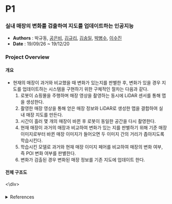 # P1
### 실내 매장의 변화를 검출하여 지도를 업데이트하는 인공지능
  
* **Authors** : 박규동, [공은비](https://github.com/barha-star), [김규리](https://github.com/KimGyuLee), [김송일](https://github.com/camelia13), [박병수](https://github.com/Hinterhalter), [이수진](https://github.com/sooooojinlee)
* **Date** : 19/09/26 ~ 19/12/20
  
### Project Overview
#### 개요
* 현재의 매장이 과거와 비교했을 때 변화가 있는지를 판별한 후, 변화가 있을 경우 지도를 업데이트하는 시스템을 구현하기 위한 구체적인 절차는 다음과 같다.
  1. 로봇이 쇼핑몰을 주행하며 매장 영상을 촬영하는 동시에 LiDAR 센서를 통해 맵을 생성한다.
  2. 촬영한 매장 영상을 통해 얻은 매장 정보와 LiDAR로 생성한 맵을 결합하여 실내 매장 지도를 만든다.
  3. 시간이 흘러 몇 개의 매장이 바뀐 후 로봇이 동일한 공간을 다시 촬영한다.
  4. 현재 매장이 과거의 매장과 비교하여 변화가 있는 지를 판별하기 위해 기준 매장 이미지로부터 바뀐 매장 이미지가 들어오면 두 이미지 간의 거리가 좁아지도록 학습시킨다.
  5. 학습시킨 모델로 과거와 현재 매장 이미지 페어를 비교하여 매장의 변화 여부, 즉 POI 변화 여부를 판별한다.
  6. 변화가 검출된 경우 변화된 매장 정보를 기존 지도에 업데이트 한다.

#### 전체 구조도
<div>
<src="https://user-images.githubusercontent.com/51358226/76726498-a3d9c480-6794-11ea-984f-4e0b0d521d5f.png">
<\div>
  
###
<details>
 <summary> References </summary>
<div markdown="1">
  
[1] Naver Labs, “Did it change? Learning to Detect Point-of-Interest Changes for Proactive Map Updates”, CVPR, 2019. 
[2] A. Gordo, J. Almazan, J. Revaud, and D. Larlus. “Deep image retrieval: Learning global representations for image search.” In ECCV, 2016. 
[3] E. Ustinova and V. Lempitsky. “Learning deep embeddings with histogram loss.” In NIPS, 2016. 
[3] Deeplearning.ai. "C4W4L04 Triplet loss." Online video. Youtube, 2017.11.7. Web. 
(https://www.youtube.com/watch?v=d2XB5-tuCWU) 
[4] Naver Labs, “Indoor Map Self-Update using CV: Learning to Detect Changes in POI” 
(https://www.slideshare.net/deview/242pcd-public) 
[5] Naver Labs, "컴퓨터 비전을 이용한 실내 지도 자동 업데이트 방법: 딥러닝을 통한 POI 변화 탐 지" 
(https://tv.naver.com/v/4580314) 
[6] “Understanding Ranking Loss, Contrastive Loss, Margin Loss, Triplet Loss, Hinge Loss and all those confusing names”, 2019.8.3. Web. 
(https://gombru.github.io/2019/04/03/ranking_loss/) 
[7] Florian Schroff, Dmitry Kalenichenko, James Philbin, “FaceNet: A Unified Embedding for Face Recognition and Clustering”, 2015. 
[8] Jérome Revaud, “Making maps evergreen with deep learning, robots and computer vision”, 2019. Web. 
(https://europe.naverlabs.com/blog/making-maps-evergreen/) 
[9] Shibsankar Das, “Image similarity using Triplet Loss”, 2019.7.17. Web. 
(https://towardsdatascience.com/image-similarity-using-triplet-loss-3744c0f67973) 
[10] https://www.coursera.org/learn/convolutional-neural-networks?specialization=deep-learning 
[11] https://www.youtube.com/watch?v=PjCwRK2i2yo 
[12] https://github.com/krasserm/face-recognition 
[13] Boosting Standard Classification Architectures Through a Ranking Regularizer 
60 
 
(https://arxiv.org/pdf/1901.08616.pdf) 
[14] Beyond triplet loss: a deep quadruplet network for person re-identification 
(https://arxiv.org/pdf/1704.01719.pdf) 
[15] https://www.youtube.com/watch?v=mUueSPmcOBc 
[16] https://www.youtube.com/watch?v=38hn-FpRaJs&t=1s 
[17] https://www.youtube.com/watch?v=3vnMY-BlwmU 
[18] https://www.biz-gis.com/index.php?document_srl=47813&mid=GISFAQ 
[19] https://www.youtube.com/watch?v=mUueSPmcOBc 
[20] https://www.youtube.com/watch?v=38hn-FpRaJs&t=1s 
[21] https://www.youtube.com/watch?v=3vnMY-BlwmU 
[22] https://www.biz-gis.com/index.php?document_srl=47813&mid=GISFAQ 
[23] https://www.youtube.com/watch?v=mUueSPmcOBc 
[24] https://www.youtube.com/watch?v=38hn-FpRaJs&t=1s 
[25] https://www.youtube.com/watch?v=3vnMY-BlwmU 
[26] https://www.biz-gis.com/index.php?document_srl=47813&mid=GISFAQ 
[27] https://keras.io/preprocessing/image/ 
[28] https://towardsdatascience.com/when-conventional-wisdom-fails-revisiting-dataaugmentation-for-self-driving-cars-4831998c5509 
[29] Elad Hoffer, Nir Ailon, "DEEP METRIC LEARNING USING TRIPLET NETWORK" 
[30] Shibsankar Das, "Image similarity using Triplet Loss" 
 (https://github.com/sanku-lib/image_triplet_loss) 
  
</div>
</details>
